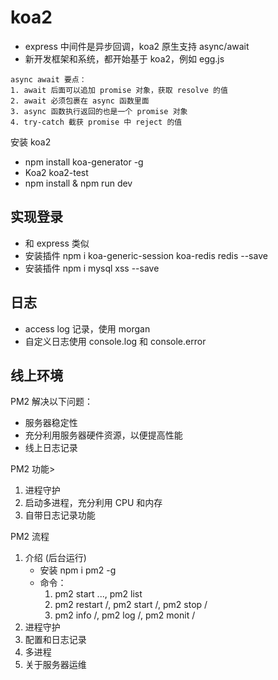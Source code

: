 # koa2

* express 中间件是异步回调，koa2 原生支持 async/await
* 新开发框架和系统，都开始基于 koa2，例如 egg.js

```text
async await 要点：
1. await 后面可以追加 promise 对象，获取 resolve 的值
2. await 必须包裹在 async 函数里面
3. async 函数执行返回的也是一个 promise 对象
4. try-catch 截获 promise 中 reject 的值
```

安装 koa2

* npm install koa-generator -g
* Koa2 koa2-test
* npm install & npm run dev

## 实现登录

* 和 express 类似
* 安装插件 npm i koa-generic-session koa-redis redis --save
* 安装插件 npm i mysql xss --save

## 日志

* access log 记录，使用 morgan
* 自定义日志使用 console.log 和 console.error

## 线上环境

PM2 解决以下问题：

* 服务器稳定性
* 充分利用服务器硬件资源，以便提高性能
* 线上日志记录

PM2 功能>

1. 进程守护
2. 启动多进程，充分利用 CPU 和内存
3. 自带日志记录功能

PM2 流程

1. 介绍 (后台运行)
    * 安装 npm i pm2 -g
    * 命令：
        1. pm2 start ..., pm2 list
        2. pm2 restart <name>/<id>, pm2 start <name>/<id>, pm2 stop <name>/<id>
        3. pm2 info <name>/<id>, pm2 log <name>/<id>, pm2 monit <name>/<id>
2. 进程守护
3. 配置和日志记录
4. 多进程
5. 关于服务器运维
